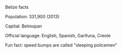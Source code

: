 Belize facts

Population: 331,900 (2013)

Capital: Belmopan

Official language: English, Spanish, Garifuna, Creole

Fun fact: speed bumps are called "sleeping policemen"
